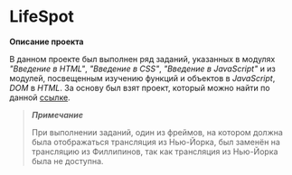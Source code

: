 # LifeSpot

**Описание проекта**

В данном проекте был выполнен ряд заданий, указанных в модулях *"Введение в HTML"*, *"Введение в CSS"*, *"Введение в JavaScript"* и из модулей, посвещенным изучению функций и объектов в *JavaScript*, *DOM* в *HTML*. За основу был взят проект, который можно найти по данной [ссылке](https://github.com/SkillFactory-CSARP/LifeSpot).

>***Примечание***
>
>При выполнении заданий, один из фреймов, на котором должна была отображаться трансляция из Нью-Йорка, был заменён на трансляцию из Филлипинов, так как трансляция из Нью-Йорка была не доступна. 